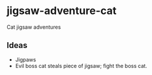 # jigsaw-adventure-cat
Cat jigsaw adventures

## Ideas
- Jigpaws
- Evil boss cat steals piece of jigsaw; fight the boss cat.
